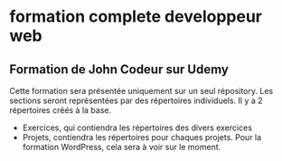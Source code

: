 # formation complete developpeur web
## Formation de John Codeur sur Udemy

Cette formation sera présentée uniquement sur un seul répository.
Les sections seront représentées par des répertoires individuels. Il y a 2 répertoires créés à la base.

- Exercices, qui contiendra les répertoires des divers exercices
- Projets, contiendra les répertoires pour chaques projets. Pour la formation WordPress, cela sera à voir sur le moment.